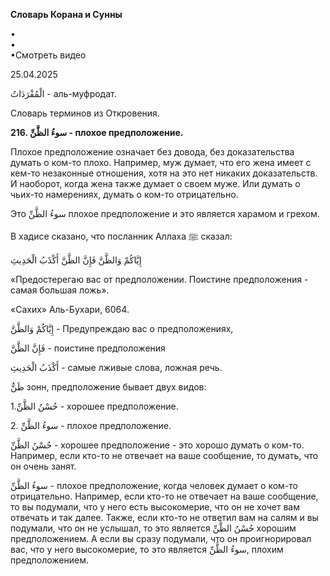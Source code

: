 **Словарь Корана и Сунны**  
  
  
  
•  
•  
•Смотреть видео  
  
25.04.2025  
  

الْمُفْرَدَاتُ - аль-муфродат.

Словарь терминов из Откровения.

  

**216. سوءُ الظَّنِّ - плохое предположение.**

Плохое предположение означает без довода, без доказательства думать о
ком-то плохо. Например, муж думает, что его жена имеет с кем-то
незаконные отношения, хотя на это нет никаких доказательств. И наоборот,
когда жена также думает о своем муже. Или думать о чьих-то намерениях,
думать о ком-то отрицательно. 

Это سوءُ الظَّنِّ плохое предположение и это является харамом и грехом. 

  

В хадисе сказано, что посланник Аллаха ﷺ сказал:

إِيَّاكُمْ وَالظَّنَّ فَإِنَّ الظَّنَّ أَكْذَبُ الْحَدِيثِ 

«Предостерегаю вас от предположении. Поистине предположения - самая
большая ложь». 

«Сахих» Аль-Бухари, 6064.

إِيَّاكُمْ وَالظَّنَّ - Предупреждаю вас о предположениях, 

فَإِنَّ الظَّنَّ - поистине предположения

أَكْذَبُ الْحَدِيثِ - самые лживые слова, ложная речь.

  

ظَنٌّ зонн, предположение бывает двух видов:

1.حُسْنُ الظَّنِّ - хорошее предположение. 

2\. سوءُ الظَّنِّ - плохое предположение. 

حُسْنُ الظَّنِّ - хорошее предположение - это хорошо думать о ком-то. Например,
если кто-то не отвечает на ваше сообщение, то думать, что он очень
занят. 

سوءُ الظَّنِّ - плохое предположение, когда человек думает о ком-то
отрицательно. Например, если кто-то не отвечает на ваше сообщение, то вы
подумали, что у него есть высокомерие, что он не хочет вам отвечать и
так далее. Также, если кто-то не ответил вам на салям и вы подумали, что
он не услышал, то это является حُسْنُ الظَّنِّ хорошим предположением. А если
вы сразу подумали, что он проигнорировал вас, что у него высокомерие, то
это является سوءُ الظَّنِّ, плохим предположением. 
